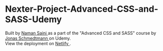 # Nexter-Project-Advanced-CSS-and-SASS-Udemy

Built by <a href="https://www.linkedin.com/in/naman-saini-6084ba229/"> Naman Saini </a> as a part of the "Advanced CSS and SASS" course by <a href="https://www.udemy.com/user/jonasschmedtmann/"> Jonas Schmedtmann </a> on Udemy.
<br>
View the deployment on <a href="https://nexter-namansaini1463.netlify.app">  Netlify </a> .

